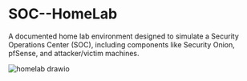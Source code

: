 # SOC--HomeLab
A documented home lab environment designed to simulate a Security Operations Center (SOC), including components like Security Onion, pfSense, and attacker/victim machines.

![homelab drawio](https://github.com/user-attachments/assets/e1621f4a-c91f-4c93-9d5e-2b034673be96)
